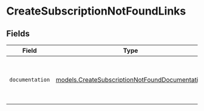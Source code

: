 # CreateSubscriptionNotFoundLinks


## Fields

| Field                                                                                                  | Type                                                                                                   | Required                                                                                               | Description                                                                                            |
| ------------------------------------------------------------------------------------------------------ | ------------------------------------------------------------------------------------------------------ | ------------------------------------------------------------------------------------------------------ | ------------------------------------------------------------------------------------------------------ |
| `documentation`                                                                                        | [models.CreateSubscriptionNotFoundDocumentation](../models/createsubscriptionnotfounddocumentation.md) | :heavy_check_mark:                                                                                     | The URL to the generic Mollie API error handling guide.                                                |